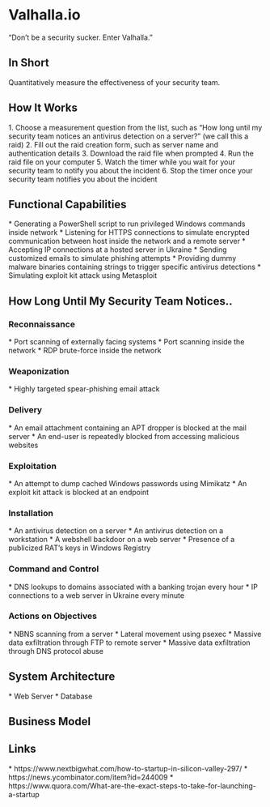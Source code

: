 <h1>Valhalla.io</h1>

“Don’t be a security sucker. Enter Valhalla.”

<h2>In Short</h2>
Quantitatively measure the effectiveness of your security team.

<h2>How It Works</h2>
1. Choose a measurement question from the list, such as “How long until my security team notices an antivirus detection on a server?” (we call this a raid)
2. Fill out the raid creation form, such as server name and authentication details
3. Download the raid file when prompted
4. Run the raid file on your computer
5. Watch the timer while you wait for your security team to notify you about the incident
6. Stop the timer once your security team notifies you about the incident

<h2>Functional Capabilities</h2>
* Generating a PowerShell script to run privileged Windows commands inside network
* Listening for HTTPS connections to simulate encrypted communication between host inside the network and a remote server
* Accepting IP connections at a hosted server in Ukraine
* Sending customized emails to simulate phishing attempts
* Providing dummy malware binaries containing strings to trigger specific antivirus detections
* Simulating exploit kit attack using Metasploit

<h2>How Long Until My Security Team Notices..</h2>

<h3>Reconnaissance</h3>
* Port scanning of externally facing systems
* Port scanning inside the network
* RDP brute-force inside the network

<h3>Weaponization</h3>
* Highly targeted spear-phishing email attack

<h3>Delivery</h3>
* An email attachment containing an APT dropper is blocked at the mail server
* An end-user is repeatedly blocked from accessing malicious websites

<h3>Exploitation</h3>
* An attempt to dump cached Windows passwords using Mimikatz
* An exploit kit attack is blocked at an endpoint

<h3>Installation</h3>
* An antivirus detection on a server
* An antivirus detection on a workstation
* A webshell backdoor on a web server
* Presence of a publicized RAT’s keys in Windows Registry 

<h3>Command and Control</h3>
* DNS lookups to domains associated with a banking trojan every hour 
* IP connections to a web server in Ukraine every minute 

<h3>Actions on Objectives</h3>
* NBNS scanning from a server
* Lateral movement using psexec
* Massive data exfiltration through FTP to remote server
* Massive data exfiltration through DNS protocol abuse

<h2>System Architecture</h2>
* Web Server
* Database

<h2>Business Model</h2>


<h2>Links</h2>
* https://www.nextbigwhat.com/how-to-startup-in-silicon-valley-297/
* https://news.ycombinator.com/item?id=244009
* https://www.quora.com/What-are-the-exact-steps-to-take-for-launching-a-startup
